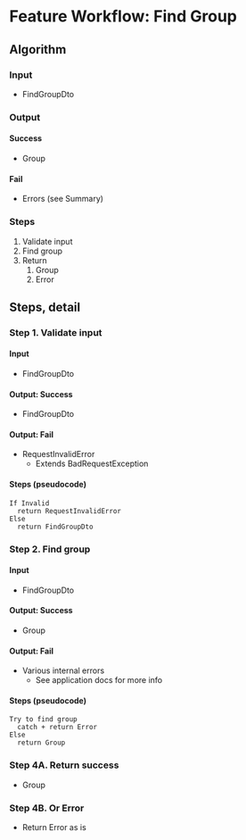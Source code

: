 # Feature Workflow: Find Group

## Algorithm

### Input

- FindGroupDto

### Output

#### Success

- Group

#### Fail

- Errors (see Summary)

### Steps

1. Validate input
2. Find group
3. Return
   1. Group
   2. Error

## Steps, detail

### Step 1. Validate input

#### Input

- FindGroupDto

#### Output: Success

- FindGroupDto

#### Output: Fail

- RequestInvalidError
  - Extends BadRequestException

#### Steps (pseudocode)

```
If Invalid
  return RequestInvalidError
Else
  return FindGroupDto
```

### Step 2. Find group

#### Input

- FindGroupDto

#### Output: Success

- Group

#### Output: Fail

- Various internal errors
  - See application docs for more info

#### Steps (pseudocode)

```
Try to find group
  catch + return Error
Else
  return Group
```

### Step 4A. Return success

- Group

### Step 4B. Or Error

- Return Error as is
